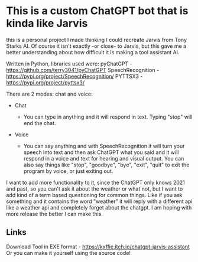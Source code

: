 # This is a custom ChatGPT bot that is kinda like Jarvis

this is a personal project I made thinking I could recreate Jarvis from Tony Starks AI. Of course it isn't exactly -or close- to Jarvis, but this gave me a better understanding about how difficult it is making a tool assistant AI.

Written in Python, libraries used were:
pyChatGPT - https://github.com/terry3041/pyChatGPT
SpeechRecognition - https://pypi.org/project/SpeechRecognition/
PYTTSX3 - https://pypi.org/project/pyttsx3/

There are 2 modes: chat and voice:

 - Chat
   - You can type in anything and it will respond in text. Typing "stop" will end the chat.
   
 - Voice
   - You can say anything and with SpeechRecognition it will turn your speech into text and then ask ChatGPT what you said and it will respond in a voice and text for hearing and visual output. You can also say things like "stop", "goodbye", "bye", "exit", "quit" to exit the program by voice, or just exiting out.
   
I want to add more functionality to it, since the ChatGPT only knows 2021 and past, so you can't ask it about the weather or what not, but I want to add kind of a term based questioning for common things. Like if you ask something and it contains the word "weather" it will reply with a different api like a weather api and completely forget about the chatgpt. I am hoping with more release the better I can make this.

## Links

Download Tool in EXE format - https://kxffie.itch.io/chatgpt-jarvis-assistant
Or you can make it yourself using the source code!
